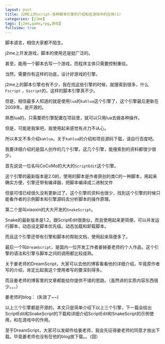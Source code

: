 ```yaml
---
layout: post
title: J2ME上的script-各种脚本引擎的介绍和在游戏中的应用(1)
categories: [j2me]
tags: [j2me,game,rpg,游戏]
fullview: true
---
```


脚本语言，相信大家都不陌生。

j2me上开发游戏，脚本的使用还是挺广泛的。

甚至，能用一个脚本去写一个游戏，而程序主体只需要控制重绘。

当然，需要你有这样的功底，设计好游戏的引擎。


j2me上的脚本引擎也有不少，我在找这些引擎的时候，就搜索到很多，什么`Fscript` ，`Gscript`的，这样的脚本引擎真不少。

但是，相信最多人知道的就是使用`lua`的`kahlua`这个引擎了，这个引擎最后更新在2009年。是开源的。

熟悉lua的，只需要把引擎配置在项目里，就可以只用lua去做各种操作。
<!-- more -->
但是，可能是我笨吧，我使用起来感觉有点力不从心。

所以本文不多介绍`kahlua`，关于`kahlua`的介绍和项目源码下载，请自行百度吧。

 

我要详细介绍的是国人创作的几个引擎。这几个引擎，能搜索到的资料都很少很少。

首先说说一位名叫CoCoMo的大大的`ScriptEdit`这个引擎。

这个引擎的最新版本是2.0的，使用的脚本是作者原创的类C的一种脚本，用起来确实方便，引擎还带有编译器，把脚本编译成二进制文件

但是可惜已经很久没有更新过了。这个引擎的资料也很少，找到这个引擎的时候只能看作者的示例脚本和引擎源码去分析脚本的操作原理。

 

第二个是叫xiaoxin的大大开发的`SnakeScript`。

Snake的最新版本是1.2。跟ScriptEdit很类似，而且使用起来更简便。可以并发运行脚本，动态设定脚本优先级。动态加载和卸载脚本。

而且这个引擎还带有引擎和脚本的帮助文档，使用起来简便多了。

 

最后一个叫`DreamScript`，是国内一位开发工作者姜赫姜老师的个人作品，这个引擎的语法和引擎与脚本之间的调用都比较成熟。

关于姜老师的DreamScript，大家可以去他的博客看看他的详细介绍，毕竟原作者写的介绍，肯定比起我这个使用者写的要深刻得多。

而且姜老师的博客里的文章都能给你提供不错的思路。（虽然讲的实质内容东西很少。。。）

姜老师的blog：
(失效了~~)

以上三个引擎都是开源的，本文只是简单介绍下以上三个引擎，下一篇会给出ScriptEdit和SnakeScript的下载和详细介绍ScriptEdit和SnakeScript的示例使用，和在游戏中的作用。

至于DreamScript，大家可以发邮件给姜老师，我会先征得姜老师的同意才放出下载。毕竟姜老师也没有在他的blog放下载。。（囧）